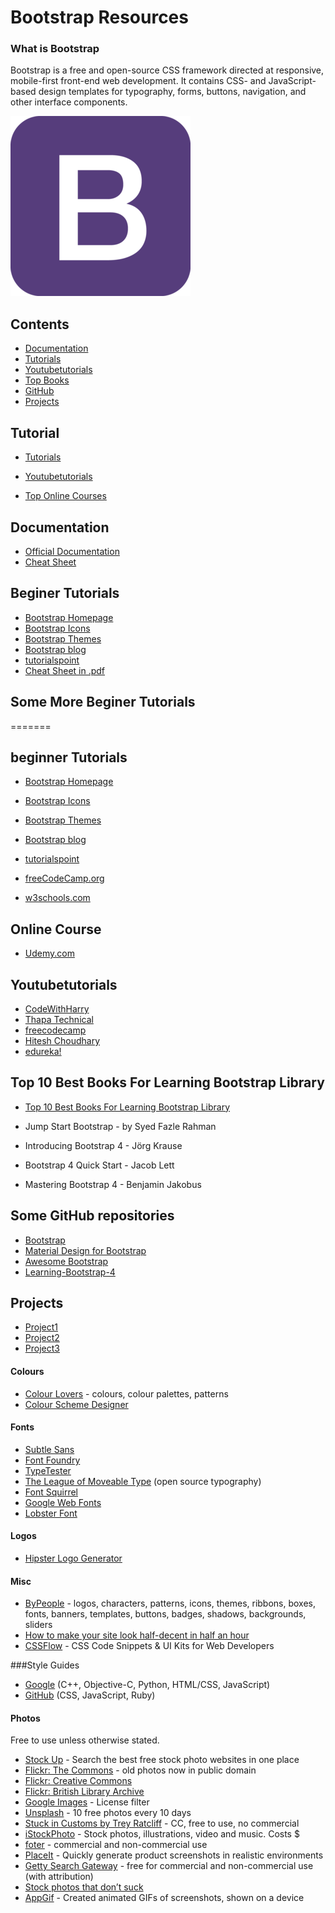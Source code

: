# Bootstrap Resources
### What is Bootstrap
Bootstrap is a free and open-source CSS framework directed at responsive, mobile-first front-end web development. It contains CSS- and JavaScript-based design templates for typography, forms, buttons, navigation, and other interface components. 

![Bootstrap](https://raw.githubusercontent.com/github/explore/80688e429a7d4ef2fca1e82350fe8e3517d3494d/topics/bootstrap/bootstrap.png)<br>

## Contents
- [Documentation](#Documentation)
- [Tutorials](#beginner-tutorials)  
- [Youtubetutorials](#Youtubetutorials)  
- [Top Books](#Top-10-Best-Books-For-Learning-Bootstrap-Library)   
- [GitHub](#Some-GitHub-repositories)  
- [Projects](#Projects)

## Tutorial 
* [Tutorials](#beginer-tutorials)<br/> 

- [ Youtubetutorials](#beginer-tutorials)<br/> 

- [Top  Online Courses](#beginer-tutorials)<br/> 

## Documentation
- [Official Documentation](https://getbootstrap.com/docs/4.5/getting-started/introduction/)  
- [Cheat Sheet](https://hackerthemes.com/bootstrap-cheatsheet/)

## Beginer Tutorials

- [Bootstrap Homepage ](https://getbootstrap.com/)
- [Bootstrap Icons ](https://icons.getbootstrap.com/)
- [Bootstrap Themes  ](https://themes.getbootstrap.com/)
- [Bootstrap blog  ](https://blog.getbootstrap.com/)
- [tutorialspoint ](https://www.tutorialspoint.com/bootstrap/index.htm)
- [Cheat Sheet in .pdf](https://websitesetup.org/wp-content/uploads/2020/03/Bootstrap-Cheat-Sheet-websitesetup.org_.pdf)

## Some More Beginer Tutorials
=======


## beginner Tutorials
- [Bootstrap Homepage ](https://getbootstrap.com/)  
- [Bootstrap Icons ](https://icons.getbootstrap.com/)  
- [Bootstrap Themes  ](https://themes.getbootstrap.com/)  
- [Bootstrap blog  ](https://blog.getbootstrap.com/)  
- [tutorialspoint](https://www.tutorialspoint.com/bootstrap/index.htm)  

- [freeCodeCamp.org ](https://www.freecodecamp.org/news/tag/bootstrap-4/)
- [w3schools.com](https://www.w3schools.com/bootstrap4/default.asp)

## Online Course
- [Udemy.com](https://www.udemy.com/course/bootstrap-4-tutorials/)


## Youtubetutorials
-  [CodeWithHarry](https://www.youtube.com/watch?v=vpAJ0s5S2t0&t=1464s)
-  [Thapa Technical](https://www.youtube.com/watch?v=Qb8DLdSYBAo) 
-  [freecodecamp](https://www.youtube.com/watch?v=RyTRgQ7k6QE) 
-  [Hitesh Choudhary](https://www.youtube.com/watch?v=hpM-hj2SV1Q)
-  [edureka!](https://www.youtube.com/watch?v=CMk8xB90RpU)


## Top 10 Best Books For Learning Bootstrap Library
-  [ Top 10 Best Books For Learning  Bootstrap Library](https://whatpixel.com/top-10-bootstrap-books/)



- Jump Start Bootstrap - by Syed Fazle Rahman
- Introducing Bootstrap 4 - Jörg Krause
- Bootstrap 4 Quick Start - Jacob Lett
- Mastering Bootstrap 4 - Benjamin Jakobus


## Some GitHub repositories 

- [Bootstrap](https://github.com/twbs/bootstrap)
- [Material Design for Bootstrap](https://github.com/mdbootstrap/bootstrap-material-design)
- [Awesome Bootstrap](https://github.com/therebelrobot/awesome-bootstrap)
- [Learning-Bootstrap-4](https://github.com/PacktPublishing/Learning-Bootstrap-4)


## Projects
- [Project1](https://www.youtube.com/watch?v=o5vKJmqXO_g) 
- [Project2](https://www.youtube.com/watch?v=Qb8DLdSYBAo&t=2s) 
- [Project3](https://www.youtube.com/watch?v=dgKSqz3it50)

#### Colours
- [Colour Lovers](http://www.colourlovers.com/) - colours, colour palettes, patterns
- [Colour Scheme Designer](http://colorschemedesigner.com/)

#### Fonts
- [Subtle Sans](http://www.subtlepatterns.com/subtlesans/)
- [Font Foundry](http://www.exljbris.com/)
- [TypeTester](http://www.typetester.org/)
- [The League of Moveable Type](http://www.theleagueofmoveabletype.com/) (open source typography)
- [Font Squirrel](http://www.fontsquirrel.com/)
- [Google Web Fonts](http://www.google.com/webfonts)
- [Lobster Font](http://www.impallari.com/lobster/)


#### Logos
- [Hipster Logo Generator](http://www.hipsterlogogenerator.com/)

#### Misc
- [ByPeople](http://www.bypeople.com/) - logos, characters, patterns, icons, themes, ribbons, boxes, fonts, banners, templates, buttons, badges, shadows, backgrounds, sliders
- [How to make your site look half-decent in half an hour](http://24ways.org/2012/how-to-make-your-site-look-half-decent)
- [CSSFlow](http://www.cssflow.com/) - CSS Code Snippets & UI Kits for Web Developers

###Style Guides
- [Google](http://code.google.com/p/google-styleguide/) (C++, Objective-C, Python, HTML/CSS, JavaScript)
- [GitHub](https://github.com/styleguide/) (CSS, JavaScript, Ruby)


#### Photos
Free to use unless otherwise stated.
- [Stock Up](http://www.sitebuilderreport.com/stock-up) - Search the best free stock photo websites in one place
- [Flickr: The Commons](http://www.flickr.com/search/?w=commons&q=) - old photos now in public domain
- [Flickr: Creative Commons](http://www.flickr.com/search/?q=&l=cc&ss=0&ct=0&mt=photos&w=all&adv=1)
- [Flickr: British Library Archive](http://www.flickr.com/photos/britishlibrary)
- [Google Images](https://www.google.com/search?as_st=y&tbm=isch&hl=en&as_q=venice&as_epq=&as_oq=&as_eq=&cr=&as_sitesearch=&safe=images&tbs=sur:fmc&biw=950&bih=979&sei=XaenUcq1MuTl0QHvoIDYDQ) - License filter
- [Unsplash](http://unsplash.com/) - 10 free photos every 10 days
- [Stuck in Customs by Trey Ratcliff](http://www.flickr.com/photos/stuckincustoms/) - CC, free to use, no commercial
- [iStockPhoto](http://www.istockphoto.com/) - Stock photos, illustrations, video and music. Costs $
- [foter](http://foter.com/search/?q=&search=Search+photos) - commercial and non-commercial use
- [PlaceIt](http://placeit.breezi.com/productshots/) - Quickly generate product screenshots in realistic environments 
- [Getty Search Gateway](http://search.getty.edu/gateway/search?q=&cat=highlight&f=%22Open+Content+Images%22&rows=10&srt=a&dir=s&pg=1) - free for commercial and non-commercial use (with attribution)
- [Stock photos that don’t suck](https://medium.com/design-ux/62ae4bcbe01b)
- [AppGif](http://appgif.net/) - Created animated GIFs of screenshots, shown on a device
